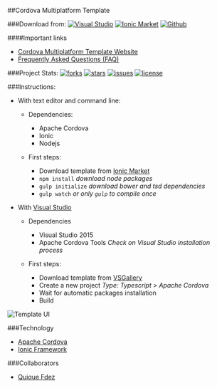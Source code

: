 ##Cordova Multiplatform Template

###Download from:
[![Visual Studio](https://img.shields.io/badge/Visual%20Studio◢-%2B20.000-9b4f96.svg)](https://visualstudiogallery.msdn.microsoft.com/407fc1f8-538b-4beb-b2b2-69afcb6fbd96)
[![Ionic Market](https://img.shields.io/badge/Ionic%20Market◢-.starter-4087fb.svg)](http://market.ionic.io/starters/multiplatform)
[![Github](https://img.shields.io/badge/Github◢-.zip-74C558.svg)](https://github.com/CKGrafico/Cordova-Multiplatform-Template/releases/latest)

####Important links
- [Cordova Multiplatform Template Website](http://cordova-multiplatform-template.js.org)
- [Frequently Asked Questions (FAQ)](https://github.com/CKGrafico/Cordova-Multiplatform-Template/wiki/Frequently-Asked-Questions-(FAQ)) 

###Project Stats:
[![forks](https://img.shields.io/github/forks/CKGrafico/Cordova-Multiplatform-Template.svg?label=Forks)](https://github.com/ckgrafico/Cordova-Multiplatform-Template/fork)
[![stars](https://img.shields.io/github/stars/CKGrafico/Cordova-Multiplatform-Template.svg?label=Stars)](https://github.com/ckgrafico/Cordova-Multiplatform-Template/)
[![issues](https://img.shields.io/github/issues/CKGrafico/Cordova-Multiplatform-Template.svg?label=Issues)](https://github.com/CKGrafico/Cordova-Multiplatform-Template/issues)
[![license](https://img.shields.io/badge/license-MIT-blue.svg?label=License)](https://github.com/CKGrafico/Cordova-Multiplatform-Template/blob/master/LICENSE)

###Instructions:
- With text editor and command line:
	- Dependencies:
		- Apache Cordova
		- Ionic
		- Nodejs
		
	- First steps:
		- Download template from [Ionic Market](http://market.ionic.io/starters/multiplatform)
		- `npm install` *download node packages* 
		- `gulp initialize` *download bower and tsd dependencies*
		- `gulp watch` *or only `gulp` to compile once*

- With [Visual Studio](visualstudio.com)
	- Dependencies
		- Visual Studio 2015
		- Apache Cordova Tools *Check on Visual Studio installation process*
		
	- First steps:
		- Download template from [VSGallery](https://visualstudiogallery.msdn.microsoft.com/407fc1f8-538b-4beb-b2b2-69afcb6fbd96)
		- Create a new project *Type: Typescript > Apache Cordova*
		- Wait for automatic packages installation
		- Build
		
![Template UI](http://i.imgur.com/49FJsty.png)

###Technology
- [Apache Cordova](https://cordova.apache.org/)
- [Ionic Framework](http://ionicframework.com/)

###Collaborators
- [Quique Fdez](http://twitter.com/ckgrafico)
